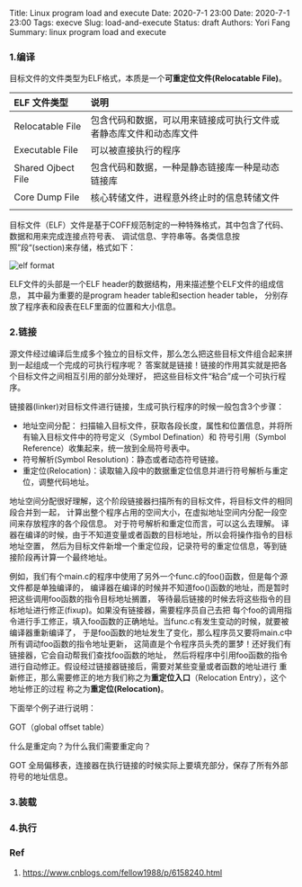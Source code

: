 Title:  Linux program load and execute
Date: 2020-7-1 23:00
Date: 2020-7-1 23:00
Tags: execve
Slug: load-and-execute
Status: draft
Authors: Yori Fang
Summary: linux program load and execute




### 1.编译

目标文件的文件类型为ELF格式，本质是一个**可重定位文件(Relocatable File)**。


| ELF 文件类型       | 说明                                                               |
| :----------------- | :----------------------------------------------------------------- |
| Relocatable File   | 包含代码和数据，可以用来链接成可执行文件或者静态库文件和动态库文件 |
| Executable File    | 可以被直接执行的程序                                               |
| Shared Ojbect File | 包含代码和数据，一种是静态链接库一种是动态链接库                   |
| Core Dump File     | 核心转储文件，进程意外终止时的信息转储文件                         |
|                    |

目标文件（ELF）文件是基于COFF规范制定的一种特殊格式，其中包含了代码、数据和用来完成连接点符号表、
调试信息、字符串等。各类信息按照”段“(section)来存储，格式如下：

![elf format](https://upload.wikimedia.org/wikipedia/commons/thumb/7/77/Elf-layout--en.svg/1920px-Elf-layout--en.svg.png)

ELF文件的头部是一个ELF header的数据结构，用来描述整个ELF文件的组成信息，
其中最为重要的是program header table和section header table，
分别存放了程序表和段表在ELF里面的位置和大小信息。

### 2.链接

源文件经过编译后生成多个独立的目标文件，那么怎么把这些目标文件组合起来拼到一起组成一个完成的可执行程序呢？
答案就是链接！链接的作用其实就是把各个目标文件之间相互引用的部分处理好，
把这些目标文件“粘合”成一个可执行程序。

链接器(linker)对目标文件进行链接，生成可执行程序的时候一般包含3个步骤：

* 地址空间分配： 扫描输入目标文件，获取各段长度，属性和位置信息，并将所有输入目标文件中的符号定义（Symbol Defination）和
  符号引用（Symbol Reference）收集起来，统一放到全局符号表中。
* 符号解析(Symbol Resolution)：静态或者动态符号链接。
* 重定位(Relocation)：读取输入段中的数据重定位信息并进行符号解析与重定位，调整代码地址。

地址空间分配很好理解，这个阶段链接器扫描所有的目标文件，将目标文件的相同段合并到一起，
计算出整个程序占用的空间大小，在虚拟地址空间内分配一段空间来存放程序的各个段信息。
对于符号解析和重定位而言，可以这么去理解。
译器在编译的时候，由于不知道变量或者函数的目标地址，所以会将操作指令的目标地址空置，
然后为目标文件新增一个重定位段，记录符号的重定位信息，等到链接阶段再计算一个最终地址。

例如，我们有个main.c的程序中使用了另外一个func.c的foo()函数，但是每个源文件都是单独编译的，
编译器在编译的时候并不知道foo()函数的地址，而是暂时把这些调用foo函数的指令目标地址搁置，
等待最后链接的时候去将这些指令的目标地址进行修正(fixup)。如果没有链接器，需要程序员自己去把
每个foo的调用指令进行手工修正，填入foo函数的正确地址。当func.c有发生变动的时候，就要被编译器重新编译了，
于是foo函数的地址发生了变化，那么程序员又要将main.c中所有调动foo函数的指令地址更新，
这简直是个令程序员头秃的噩梦！还好我们有链接器，它会自动帮我们查找foo函数的地址，
然后将程序中引用foo函数的指令进行自动修正。假设经过链接器链接后，需要对某些变量或者函数的地址进行
重新修正，那么需要修正的地方我们称之为**重定位入口**（Relocation Entry），这个地址修正的过程
称之为**重定位(Relocation)**。

下面举个例子进行说明：



GOT（global offset table）

什么是重定向？为什么我们需要重定向？

GOT 全局偏移表，连接器在执行链接的时候实际上要填充部分，保存了所有外部符号的地址信息。

### 3.装载


### 4.执行




### Ref

1. https://www.cnblogs.com/fellow1988/p/6158240.html